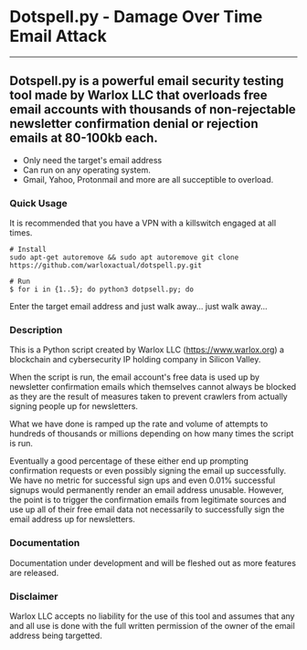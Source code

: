 # Dotspell.py - Damage Over Time Email Attack

-----------------------
Dotspell.py is a powerful email security testing tool made by Warlox LLC that overloads free email accounts with thousands of non-rejectable newsletter confirmation denial or rejection emails at 80-100kb each.
-----------------------

* Only need the target's email address
* Can run on any operating system.
* Gmail, Yahoo, Protonmail and more are all succeptible to overload.

### Quick Usage

It is recommended that you have a VPN with a killswitch engaged at all times.

```shell
# Install
sudo apt-get autoremove && sudo apt autoremove git clone https://github.com/warloxactual/dotspell.py.git

# Run
$ for i in {1..5}; do python3 dotpsell.py; do

```
Enter the target email address and just walk away... just walk away...

### Description

This is a Python script created by Warlox LLC (https://www.warlox.org) a blockchain and cybersecurity IP holding company in Silicon Valley.

When the script is run, the email account's free data is used up by newsletter confirmation emails
which themselves cannot always be blocked as they are the result of measures taken to prevent 
crawlers from actually signing people up for newsletters.

What we have done is ramped up the rate and volume of attempts to hundreds of thousands or
millions depending on how many times the script is run.

Eventually a good percentage of these either end up prompting confirmation requests or even
possibly signing the email up successfully. We have no metric for successful sign ups and even
0.01% successful signups would permanently render an email address unusable. However, the point
is to trigger the confirmation emails from legitimate sources and use up all of their free email
data not necessarily to successfully sign the email address up for newsletters.

### Documentation

Documentation under development and will be fleshed out as more features are released.


### Disclaimer

Warlox LLC accepts no liability for the use of this tool and assumes that any and all use
is done with the full written permission of the owner of the email address being targetted.

